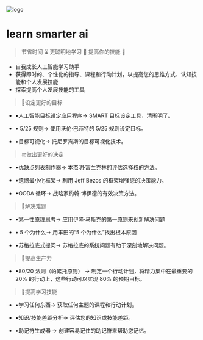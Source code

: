 ![logo](https://docsify.js.org/_media/icon.svg)

# learn smarter ai

> 节省时间 ⏳ 
> 更聪明地学习 🧠
> 提高你的技能 💪

* 自我成长人工智能学习助手
* 获得即时的、个性化的指导、课程和行动计划，以提高您的思维方式、认知技能和个人发展技能
* 探索提高个人发展技能的工具


> 🎯设定更好的目标
* •人工智能目标设定应用程序→
SMART 目标设定工具，清晰明了。

* • 5/25 规则→
使用沃伦·巴菲特的 5/25 规则设定目标。

* •目标可视化→
托尼罗宾斯的目标可视化技术。

> ⚖️做出更好的决定
* •优缺点列表制作器→
本杰明·富兰克林的评估选择权的方法。

* •遗憾最小化框架→
利用 Jeff Bezos 的框架增强您的决策能力。

* •OODA 循环→
战略家约翰·博伊德的有效决策方法。

> 🧩解决难题
* •第一性原理思考→
应用伊隆·马斯克的第一原则来创新解决问题

* • 5 个为什么→
用丰田的“5 个为什么”找出根本原因

* •苏格拉底式提问→
苏格拉底的系统问题有助于深刻地解决问题。

> 🚀提高生产力
* •80/20 法则（帕累托原则） →
制定一个行动计划，将精力集中在最重要的 20% 的行动上，这些行动可以实现 80% 的预期目标。

> 🧠提高学习技能
* •学习任何东西→
获取任何主题的课程和行动计划。

* •知识/技能差距分析→
评估您的知识或技能差距。

* •助记符生成器 →
创建容易记住的助记符来帮助您记忆。

